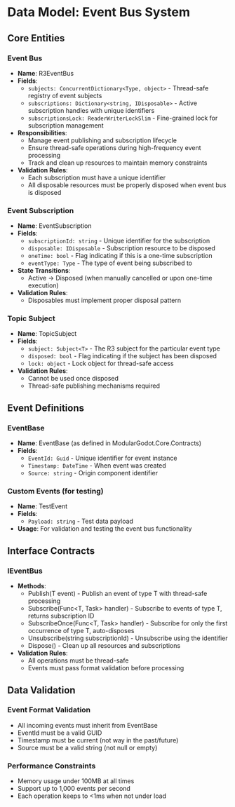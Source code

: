 # Data Model: Event Bus System

## Core Entities

### Event Bus
- **Name**: R3EventBus
- **Fields**:
  - `subjects: ConcurrentDictionary<Type, object>` - Thread-safe registry of event subjects
  - `subscriptions: Dictionary<string, IDisposable>` - Active subscription handles with unique identifiers
  - `subscriptionsLock: ReaderWriterLockSlim` - Fine-grained lock for subscription management
- **Responsibilities**:
  - Manage event publishing and subscription lifecycle
  - Ensure thread-safe operations during high-frequency event processing
  - Track and clean up resources to maintain memory constraints
- **Validation Rules**:
  - Each subscription must have a unique identifier
  - All disposable resources must be properly disposed when event bus is disposed

### Event Subscription
- **Name**: EventSubscription
- **Fields**:
  - `subscriptionId: string` - Unique identifier for the subscription
  - `disposable: IDisposable` - Subscription resource to be disposed
  - `oneTime: bool` - Flag indicating if this is a one-time subscription
  - `eventType: Type` - The type of event being subscribed to
- **State Transitions**:
  - Active → Disposed (when manually cancelled or upon one-time execution)
- **Validation Rules**:
  - Disposables must implement proper disposal pattern

### Topic Subject
- **Name**: TopicSubject<T>
- **Fields**:
  - `subject: Subject<T>` - The R3 subject for the particular event type
  - `disposed: bool` - Flag indicating if the subject has been disposed
  - `lock: object` - Lock object for thread-safe access
- **Validation Rules**:
  - Cannot be used once disposed
  - Thread-safe publishing mechanisms required

## Event Definitions

### EventBase
- **Name**: EventBase (as defined in ModularGodot.Core.Contracts)
- **Fields**:
  - `EventId: Guid` - Unique identifier for event instance
  - `Timestamp: DateTime` - When event was created
  - `Source: string` - Origin component identifier

### Custom Events (for testing)
- **Name**: TestEvent
- **Fields**:
  - `Payload: string` - Test data payload
- **Usage**: For validation and testing the event bus functionality

## Interface Contracts

### IEventBus
- **Methods**:
  - Publish<T>(T event) - Publish an event of type T with thread-safe processing
  - Subscribe<T>(Func<T, Task> handler) - Subscribe to events of type T, returns subscription ID
  - SubscribeOnce<T>(Func<T, Task> handler) - Subscribe for only the first occurrence of type T, auto-disposes
  - Unsubscribe(string subscriptionId) - Unsubscribe using the identifier
  - Dispose() - Clean up all resources and subscriptions
- **Validation Rules**:
  - All operations must be thread-safe
  - Events must pass format validation before processing

## Data Validation

### Event Format Validation
- All incoming events must inherit from EventBase
- EventId must be a valid GUID
- Timestamp must be current (not way in the past/future)
- Source must be a valid string (not null or empty)

### Performance Constraints
- Memory usage under 100MB at all times
- Support up to 1,000 events per second
- Each operation keeps to <1ms when not under load